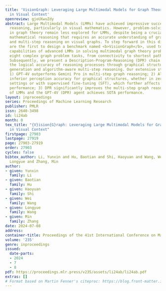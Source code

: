 ```yaml
---
title: 'VisionGraph: Leveraging Large Multimodal Models for Graph Theory Problems
  in Visual Context'
openreview: gjoUXwuZdy
abstract: Large Multimodal Models (LMMs) have achieved impressive success in visual
  reasoning, particularly in visual mathematics. However, problem-solving capabilities
  in graph theory remain less explored for LMMs, despite being a crucial aspect of
  mathematical reasoning that requires an accurate understanding of graphical structures
  and multi-step reasoning on visual graphs. To step forward in this direction, we
  are the first to design a benchmark named <b>VisionGraph</b>, used to explore the
  capabilities of advanced LMMs in solving multimodal graph theory problems. It encompasses
  eight complex graph problem tasks, from connectivity to shortest path problems.
  Subsequently, we present a Description-Program-Reasoning (DPR) chain to enhance
  the logical accuracy of reasoning processes through graphical structure description
  generation and algorithm-aware multi-step reasoning. Our extensive study shows that
  1) GPT-4V outperforms Gemini Pro in multi-step graph reasoning; 2) All LMMs exhibit
  inferior perception accuracy for graphical structures, whether in zero/few-shot
  settings or with supervised fine-tuning (SFT), which further affects problem-solving
  performance; 3) DPR significantly improves the multi-step graph reasoning capabilities
  of LMMs and the GPT-4V (DPR) agent achieves SOTA performance.
layout: inproceedings
series: Proceedings of Machine Learning Research
publisher: PMLR
issn: 2640-3498
id: li24ab
month: 0
tex_title: "{V}ision{G}raph: Leveraging Large Multimodal Models for Graph Theory Problems
  in Visual Context"
firstpage: 27903
lastpage: 27919
page: 27903-27919
order: 27903
cycles: false
bibtex_author: Li, Yunxin and Hu, Baotian and Shi, Haoyuan and Wang, Wei and Wang,
  Longyue and Zhang, Min
author:
- given: Yunxin
  family: Li
- given: Baotian
  family: Hu
- given: Haoyuan
  family: Shi
- given: Wei
  family: Wang
- given: Longyue
  family: Wang
- given: Min
  family: Zhang
date: 2024-07-08
address:
container-title: Proceedings of the 41st International Conference on Machine Learning
volume: '235'
genre: inproceedings
issued:
  date-parts:
  - 2024
  - 7
  - 8
pdf: https://proceedings.mlr.press/v235/assets/li24ab/li24ab.pdf
extras: []
# Format based on Martin Fenner's citeproc: https://blog.front-matter.io/posts/citeproc-yaml-for-bibliographies/
---
```

